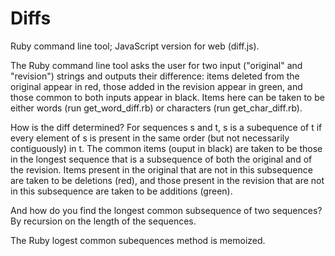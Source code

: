 Diffs
=====

Ruby command line tool; JavaScript version for web (diff.js).

The Ruby command line tool asks the user for two input ("original" and "revision") strings and outputs their difference: items deleted from the original appear in red, those added in the revision appear in green, and those common to both inputs appear in black. Items here can be taken to be either words (run get_word_diff.rb) or characters (run get_char_diff.rb).

How is the diff determined? For sequences s and t, s is a subequence of t if every element of s is present in the same order (but not necessarily contiguously) in t.  The common items (ouput in black) are taken to be those in the longest sequence that is a subsequence of both the original and of the revision. Items present in the original that are not in this subsequence are taken to be deletions (red), and those present in the revision that are not in this subsequence are taken to be additions (green).

And how do you find the longest common subsequence of two sequences? By recursion on the length of the sequences.

The Ruby logest common subequences method is memoized.
